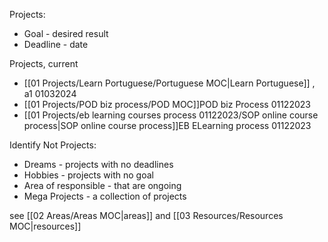 
Projects:
 - Goal - desired result
 - Deadline - date

Projects, current
- [[01 Projects/Learn Portuguese/Portuguese MOC|Learn Portuguese]] , a1 01032024
- [[01 Projects/POD biz process/POD MOC]]POD biz Process 01122023
- [[01 Projects/eb learning courses process 01122023/SOP online course process|SOP online course process]]EB ELearning  process 01122023


Identify Not Projects:
 - Dreams - projects with no deadlines
 - Hobbies - projects with no goal
 - Area of responsible  - that are ongoing
 - Mega Projects - a collection of projects

see [[02 Areas/Areas MOC|areas]] and [[03 Resources/Resources MOC|resources]]

